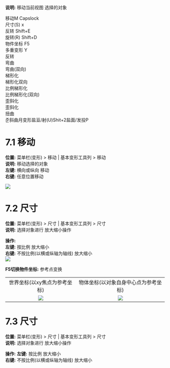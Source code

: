 **说明:** 移动当前视图 选择的对象  

移动M    Capslock  
尺寸(S)   x  
反转 Shift+E  
旋转(R) Shift+D  
物件坐标 F5  
多重变形 Y  
反转  
弯曲  
弯曲(双向)  
梯形化  
梯形化双向  
比例梯形化  
比例梯形化(双向)  
歪斜化  
歪斜化  
扭曲  
준斜曲月变形盐亘/射(U)Shit+2盐面/发投P  

# 7.1 移动  
**位置:**  菜单栏(变形) > 移动 | 基本变形工具列 > 移动  
**说明:** 移动选择的对象   
	**左键:** 横向或纵向 移动  
	**右键:** 任意位置移动  

![](https://oss.6200052.xyz:44/mddata/ls/2022/11/10/202211101820304.gif)   

# 7.2 尺寸  

**位置:** 菜单栏(变形) > 尺寸 | 基本变形工具列 > 尺寸  
**说明:**  选择对象进行 放大缩小操作  

**操作:**    
	**左键:** 按比例 放大缩小   
	**右键:** 不按比例(以横或纵轴为轴线) 放大缩小  
![](https://oss.6200052.xyz:44/mddata/ls/2022/11/10/202211101911202.gif)    

**F5切换物件坐标:**  参考点变换  

|||
|:-:|:-:|
|世界坐标(以xy焦点为参考坐标)|物体坐标(以对象自身中心点为参考坐标)|
|![](https://oss.6200052.xyz:44/mddata/ls/2022/11/10/202211102023890.gif)|![](https://oss.6200052.xyz:44/mddata/ls/2022/11/10/202211102024426.gif)|




# 7.3 尺寸  

**位置:** 菜单栏(变形) > 尺寸 | 基本变形工具列 > 尺寸  
**说明:**  选择对象进行 放大缩小操作  
   
**操作:**
	**左键:** 按比例 放大缩小  
	**右键:** 不按比例(以横或纵轴为轴线) 放大缩小  

